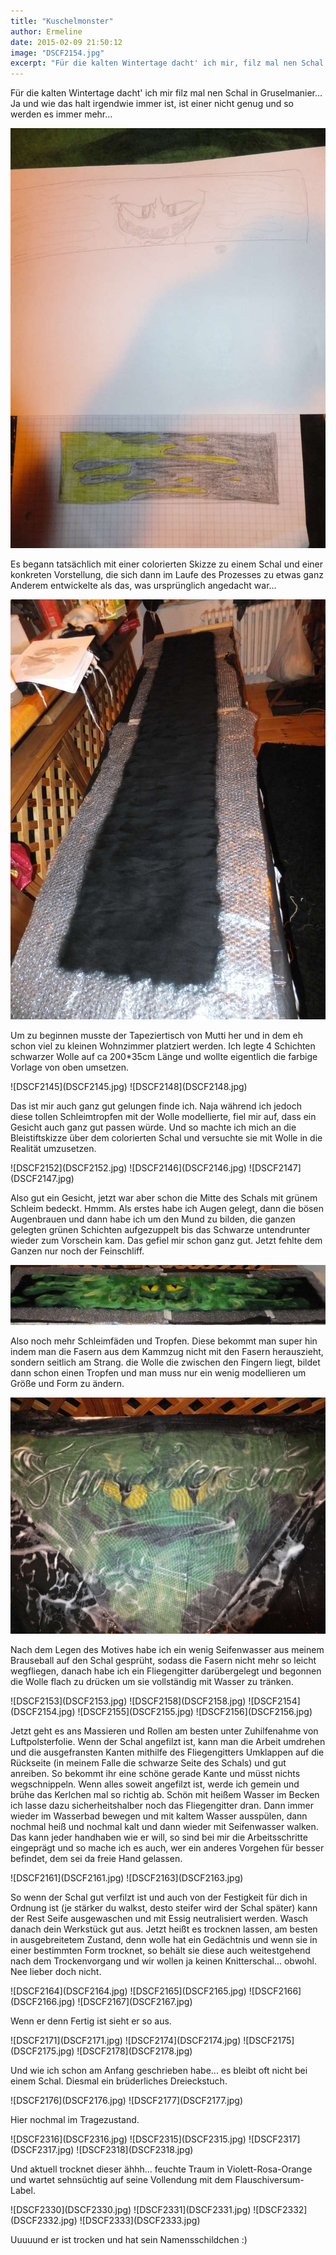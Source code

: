 ```yaml
---
title: "Kuschelmonster"
author: Ermeline
date: 2015-02-09 21:50:12
image: "DSCF2154.jpg"
excerpt: "Für die kalten Wintertage dacht' ich mir, filz mal nen Schal in Gruselmanier..."
---
```


Für die kalten Wintertage dacht' ich mir filz mal nen Schal in Gruselmanier... Ja und wie das halt irgendwie immer ist, ist einer nicht genug und so werden es immer mehr...  

![DSCF2159](DSCF2159.jpg)

Es begann tatsächlich mit einer colorierten Skizze zu einem Schal und einer konkreten Vorstellung, die sich dann im Laufe des Prozesses zu etwas ganz Anderem entwickelte als das, was ursprünglich angedacht war...


![DSCF2144](DSCF2144.jpg)

Um zu beginnen musste der Tapeziertisch von Mutti her und in dem eh schon viel zu kleinen Wohnzimmer platziert werden. Ich legte 4 Schichten schwarzer Wolle auf ca 200\*35cm Länge und wollte eigentlich die farbige Vorlage von oben umsetzen. 


<div class="slideshow_landscape">
![DSCF2145](DSCF2145.jpg)
![DSCF2148](DSCF2148.jpg)
</div>

Das ist mir auch ganz gut gelungen finde ich. Naja während ich jedoch diese tollen Schleimtropfen mit der Wolle modellierte, fiel mir auf, dass ein Gesicht auch ganz gut passen würde. Und so machte ich mich an die Bleistiftskizze über dem colorierten Schal und versuchte sie mit Wolle in die Realität umzusetzen.


<div class="slideshow_landscape">
![DSCF2152](DSCF2152.jpg)
![DSCF2146](DSCF2146.jpg)
![DSCF2147](DSCF2147.jpg)
</div>

Also gut ein Gesicht, jetzt war aber schon die Mitte des Schals mit grünem Schleim bedeckt. Hmmm. Als erstes habe ich Augen gelegt, dann die bösen Augenbrauen und dann habe ich um den Mund zu bilden, die ganzen gelegten grünen Schichten aufgezuppelt bis das Schwarze untendrunter wieder zum Vorschein kam. Das gefiel mir schon ganz gut. Jetzt fehlte dem Ganzen nur noch der Feinschliff.


![DSCF2151](DSCF2151.jpg)

Also noch mehr Schleimfäden und Tropfen. Diese bekommt man super hin indem man die Fasern aus dem Kammzug nicht mit den Fasern herauszieht, sondern seitlich am Strang. die Wolle die zwischen den Fingern liegt, bildet dann schon einen Tropfen und man muss nur ein wenig modellieren um Größe und Form zu ändern.


![DSCF2173](DSCF2173.jpg)

Nach dem Legen des Motives habe ich ein wenig Seifenwasser aus meinem Brauseball auf den Schal gesprüht, sodass die Fasern nicht mehr so leicht wegfliegen, danach habe ich ein Fliegengitter darübergelegt und begonnen die Wolle flach zu drücken um sie vollständig mit Wasser zu tränken.


<div class="slideshow_landscape">
![DSCF2153](DSCF2153.jpg)
![DSCF2158](DSCF2158.jpg)
![DSCF2154](DSCF2154.jpg)
![DSCF2155](DSCF2155.jpg)
![DSCF2156](DSCF2156.jpg)
</div>

Jetzt geht es ans Massieren und Rollen am besten unter Zuhilfenahme von Luftpolsterfolie. Wenn der Schal angefilzt ist, kann man die Arbeit umdrehen und die ausgefransten Kanten mithilfe des Fliegengitters Umklappen auf die Rückseite (in meinem Falle die schwarze Seite des Schals) und gut anreiben. So bekommt ihr eine schöne gerade Kante und müsst nichts wegschnippeln. Wenn alles soweit angefilzt ist, werde ich gemein und brühe das Kerlchen mal so richtig ab. Schön mit heißem Wasser im Becken ich lasse dazu sicherheitshalber noch das Fliegengitter dran. Dann immer wieder im Wasserbad bewegen und mit kaltem Wasser ausspülen, dann nochmal heiß und nochmal kalt und dann wieder mit Seifenwasser walken. Das kann jeder handhaben wie er will, so sind bei mir die Arbeitsschritte eingeprägt und so mache ich es auch, wer ein anderes Vorgehen für besser befindet, dem sei da freie Hand gelassen.


<div class="slideshow_landscape">
![DSCF2161](DSCF2161.jpg)
![DSCF2163](DSCF2163.jpg)
</div>

So wenn der Schal gut verfilzt ist und auch von der Festigkeit für dich in Ordnung ist (je stärker du walkst, desto steifer wird der Schal später) kann der Rest Seife ausgewaschen und mit Essig neutralisiert werden. Wasch danach dein Werkstück gut aus. Jetzt heißt es trocknen lassen, am besten in ausgebreitetem Zustand, denn wolle hat ein Gedächtnis und wenn sie in einer bestimmten Form trocknet, so behält sie diese auch weitestgehend nach dem Trockenvorgang und wir wollen ja keinen Knitterschal... obwohl. Nee lieber doch nicht.


<div class="slideshow_portrait">
![DSCF2164](DSCF2164.jpg)
![DSCF2165](DSCF2165.jpg)
![DSCF2166](DSCF2166.jpg)
![DSCF2167](DSCF2167.jpg)
</div>

Wenn er denn Fertig ist sieht er so aus.  


<div class="slideshow_landscape">
![DSCF2171](DSCF2171.jpg)
![DSCF2174](DSCF2174.jpg)
![DSCF2175](DSCF2175.jpg)
![DSCF2178](DSCF2178.jpg)
</div>

Und wie ich schon am Anfang geschrieben habe... es bleibt oft nicht bei einem Schal. Diesmal ein brüderliches Dreieckstuch.  


<div class="slideshow_portrait">
![DSCF2176](DSCF2176.jpg)
![DSCF2177](DSCF2177.jpg)
</div>

Hier nochmal im Tragezustand.  


<div class="slideshow_landscape">
![DSCF2316](DSCF2316.jpg)
![DSCF2315](DSCF2315.jpg)
![DSCF2317](DSCF2317.jpg)
![DSCF2318](DSCF2318.jpg)
</div>

Und aktuell trocknet dieser ähhh... feuchte Traum in Violett-Rosa-Orange und wartet sehnsüchtig auf seine Vollendung mit dem Flauschiversum-Label.  


<div class="slideshow_landscape">
![DSCF2330](DSCF2330.jpg)
![DSCF2331](DSCF2331.jpg)
![DSCF2332](DSCF2332.jpg)
![DSCF2333](DSCF2333.jpg)
</div>

Uuuuund er ist trocken und hat sein Namensschildchen :)  
